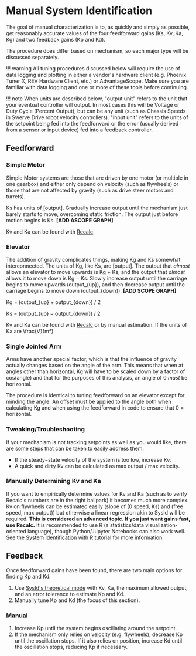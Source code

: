 # Manual System Identification

The goal of manual characterization is to, as quickly and simply as possible, get reasonably accurate values of the four feedforward gains (Ks, Kv, Ka, Kg) and two feedback gains (Kp and Kd).

The procedure does differ based on mechanism, so each major type will be discussed separately.

!!! warning
    All tuning procedures discussed below will require the use of data logging and plotting in either a vendor's hardware client (e.g. Phoenix Tuner X, REV Hardware Client, etc.) or AdvantageScope. Make sure you are familiar with data logging and one or more of these tools before continuing.

!!! note
    When units are described below, "output unit" refers to the unit that your eventual controller will output. In most cases this will be Voltage or Duty Cycle (Percent Output), but can be any unit (such as Chassis Speeds in Swerve Drive robot velocity controllers). "input unit" refers to the units of the setpoint being fed into the feedforward or the error (usually derived from a sensor or input device) fed into a feedback controller.

## Feedforward

### Simple Motor

Simple Motor systems are those that are driven by one motor (or multiple in one gearbox) and either only depend on velocity (such as flywheels) or those that are not affected by gravity (such as drive steer motors and turrets).

Ks has units of \[output\]. Gradually increase output until the mechanism just barely starts to move, overcoming static friction. The output just before motion begins is Ks. **[ADD ASCOPE GRAPH]**

Kv and Ka can be found with [Recalc](https://reca.lc).



### Elevator

The addition of gravity complicates things, making Kg and Ks somewhat interconnected. The units of Kg, like Ks, are \[output\]. The output that *almost* allows an elevator to move upwards is Kg + Ks, and the output that *almost* allows it to move down is Kg − Ks. Slowly increase output until the carriage begins to move upwards (output_{up}), and then decrease output until the carriage begins to move down (output_{down}).
**[ADD SCOPE GRAPH]**

Kg = (output_{up} + output_{down}) / 2

Ks = (output_{up} − output_{down}) / 2

Kv and Ka can be found with [Recalc](https://reca.lc) or by manual estimation. If the units of Ka are \\frac{V}{m²}


### Single Jointed Arm

Arms have another special factor, which is that the influence of gravity actually changes based on the angle of the arm. This means that when at angles other than horizontal, Kg will have to be scaled down by a factor of cos(angle) and that for the purposes of this analysis, an angle of 0 *must* be horizontal.

The procedure is identical to tuning feedforward on an elevator except for minding the angle. An offset must be applied to the angle both when calculating Kg and when using the feedforward in code to ensure that 0 = horizontal.

### Tweaking/Troubleshooting

If your mechanism is not tracking setpoints as well as you would like, there are some steps that can be taken to easily address them:

* If the steady−state velocity of the system is too low, increase Kv.
* A quick and dirty Kv can be calculated as max output / max velocity.

### Manually Determining Kv and Ka

If you want to empirically determine values for Kv and Ka (such as to verify Recalc's numbers are in the right ballpark) it becomes much more complex. Kv on flywheels can be estimated easily (slope of (0 speed, Ks) and (free speed, max output)) but otherwise a linear regression akin to SysId will be required. **This is considered an advanced topic. If you just want gains fast, use Recalc.** It is recommended to use R (a statistics/data visualization-oriented language), though Python/Jupyter Notebooks can also work well. See the [System Identification with R](system-id-r.md) tutorial for more information. 

## Feedback

Once feedforward gains have been found, there are two main options for finding Kp and Kd:

1. Use [SysId's theoretical mode](sysid/theoretical−mode.md) with Kv, Ka, the maximum allowed output, and an error tolerance to estimate Kp and Kd.
2. Manually tune Kp and Kd (the focus of this section).

### Manual

1. Increase Kp until the system begins oscillating around the setpoint.
2. If the mechanism only relies on velocity (e.g. flywheels), decrease Kp until the oscillation stops. If it also relies on position, increase Kd until the oscillation stops, reducing Kp if necessary.